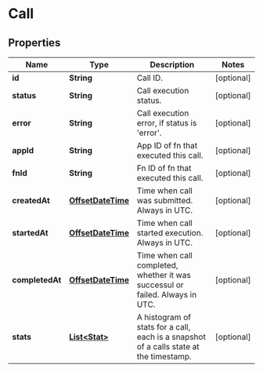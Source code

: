 
# Call

## Properties
Name | Type | Description | Notes
------------ | ------------- | ------------- | -------------
**id** | **String** | Call ID. |  [optional]
**status** | **String** | Call execution status. |  [optional]
**error** | **String** | Call execution error, if status is &#39;error&#39;. |  [optional]
**appId** | **String** | App ID of fn that executed this call. |  [optional]
**fnId** | **String** | Fn ID of fn that executed this call. |  [optional]
**createdAt** | [**OffsetDateTime**](OffsetDateTime.md) | Time when call was submitted. Always in UTC. |  [optional]
**startedAt** | [**OffsetDateTime**](OffsetDateTime.md) | Time when call started execution. Always in UTC. |  [optional]
**completedAt** | [**OffsetDateTime**](OffsetDateTime.md) | Time when call completed, whether it was successul or failed. Always in UTC. |  [optional]
**stats** | [**List&lt;Stat&gt;**](Stat.md) | A histogram of stats for a call, each is a snapshot of a calls state at the timestamp. |  [optional]



